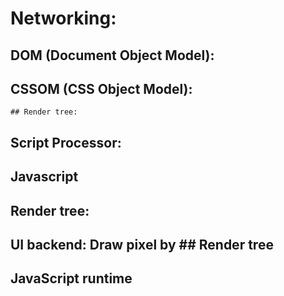 # Networking:

## DOM (Document Object Model):

## CSSOM (CSS Object Model):

    ## Render tree:

## Script Processor:

## Javascript

## Render tree:

## UI backend: Draw pixel by ## Render tree

## JavaScript runtime

